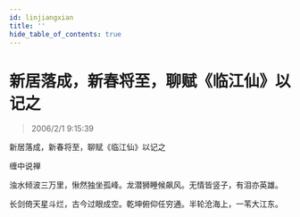 ```yaml
---
id: linjiangxian
title: ''
hide_table_of_contents: true
---
```


# 新居落成，新春将至，聊赋《临江仙》以记之

> 2006/2/1 9:15:39

<div style={{color: '#FF0000', fontSize: '20px', fontWeight: 'bold', textAlign: 'center'}}>

新居落成，新春将至，聊赋《临江仙》以记之
 
缠中说禅
 
浊水倾波三万里，愀然独坐孤峰。龙潜狮睡候飙风。无情皆竖子，有泪亦英雄。
 
长剑倚天星斗烂，古今过眼成空。乾坤俯仰任穷通。半轮沧海上，一苇大江东。

</div>
